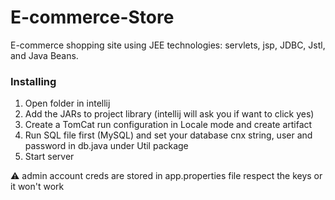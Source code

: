 # E-commerce-Store 
E-commerce shopping site 
using JEE technologies: 
servlets, jsp, JDBC, Jstl, and Java Beans.

### Installing
<ol>
    <li>Open folder in intellij</li>
    <li>Add the JARs to project library 
        (intellij will ask you if want to click yes)
    </li>
    <li>Create a 
        TomCat run configuration in 
        Locale mode and create artifact
    </li>
    <li>Run SQL file first (MySQL)
        and set your database cnx string, 
        user and password in db.java under Util package
    </li>
    <li>Start server</li>
</ol>
⚠ admin account creds are stored in app.properties file respect the keys or it won't work  


